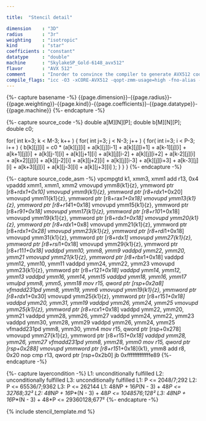 ```yaml
---

title:  "Stencil detail"

dimension    : "3D"
radius       : "3r"
weighting    : "isotropic"
kind         : "star"
coefficients : "constant"
datatype     : "double"
machine      : "SkylakeSP_Gold-6148_avx512"
flavor       : "AVX 512"
comment      : "Inorder to convince the compiler to generate AVX512 code, the flag` -qopt-zmm-usage=high` has to be used."
compile_flags: "icc -O3 -xCORE-AVX512 -qopt-zmm-usage=high -fno-alias -qopenmp -DLIKWID_PERFMON -I/mnt/opt/likwid-4.3.2/include -L/mnt/opt/likwid-4.3.2/lib -I./stempel/stempel/headers/ ./stempel/headers/timing.c ./stempel/headers/dummy.c solar_compilable.c -o stencil -llikwid"
---
```


{%- capture basename -%}
{{page.dimension}}-{{page.radius}}-{{page.weighting}}-{{page.kind}}-{{page.coefficients}}-{{page.datatype}}-{{page.machine}}
{%- endcapture -%}

{%- capture source_code -%}
double a[M][N][P];
double b[M][N][P];
double c0;

for( int k=3; k < M-3; k++ ) {
  for( int j=3; j < N-3; j++ ) {
    for( int i=3; i < P-3; i++ ) {
      b[k][j][i] = c0 * (a[k][j][i]
        + a[k][j][i-1] + a[k][j][i+1]
        + a[k-1][j][i] + a[k+1][j][i]
        + a[k][j-1][i] + a[k][j+1][i]
        + a[k][j][i-2] + a[k][j][i+2]
        + a[k-2][j][i] + a[k+2][j][i]
        + a[k][j-2][i] + a[k][j+2][i]
        + a[k][j][i-3] + a[k][j][i+3]
        + a[k-3][j][i] + a[k+3][j][i]
        + a[k][j-3][i] + a[k][j+3][i]
      );
    }
  }
}
{%- endcapture -%}

{%- capture source_code_asm -%}
vpcmpgtd k1, xmm3, xmm1
add r13, 0x4
vpaddd xmm1, xmm1, xmm2
vmovupd ymm8{k1}{z}, ymmword ptr [r8+rdx*1+0x10]
vmovupd ymm9{k1}{z}, ymmword ptr [r8+rdx*1+0x20]
vmovupd ymm11{k1}{z}, ymmword ptr [r8+rax*1+0x18]
vmovupd ymm13{k1}{z}, ymmword ptr [r8+r14*1+0x18]
vmovupd ymm15{k1}{z}, ymmword ptr [r8+r9*1+0x18]
vmovupd ymm17{k1}{z}, ymmword ptr [r8+r10*1+0x18]
vmovupd ymm19{k1}{z}, ymmword ptr [r8+rdx*1+0x18]
vmovupd ymm20{k1}{z}, ymmword ptr [r8+rdx*1+0x8]
vmovupd ymm21{k1}{z}, ymmword ptr [r8+rdx*1+0x28]
vmovupd ymm23{k1}{z}, ymmword ptr [r8+rdi*1+0x18]
vmovupd ymm31{k1}{z}, ymmword ptr [r8+rdx*1]
vmovupd ymm27{k1}{z}, ymmword ptr [r8+rsi*1+0x18]
vmovupd ymm29{k1}{z}, ymmword ptr [r8+r11*1+0x18]
vaddpd ymm10, ymm8, ymm9
vaddpd ymm22, ymm20, ymm21
vmovupd ymm21{k1}{z}, ymmword ptr [r8+rbx*1+0x18]
vaddpd ymm12, ymm10, ymm11
vaddpd ymm24, ymm22, ymm23
vmovupd ymm23{k1}{z}, ymmword ptr [r8+r12*1+0x18]
vaddpd ymm14, ymm12, ymm13
vaddpd ymm16, ymm14, ymm15
vaddpd ymm18, ymm16, ymm17
vmulpd ymm8, ymm5, ymm18
mov r15, qword ptr [rsp+0x2a8]
vfmadd231pd ymm8, ymm19, ymm6
vmovupd ymm19{k1}{z}, ymmword ptr [r8+rdx*1+0x30]
vmovupd ymm25{k1}{z}, ymmword ptr [r8+r15*1+0x18]
vaddpd ymm20, ymm31, ymm19
vaddpd ymm26, ymm24, ymm25
vmovupd ymm25{k1}{z}, ymmword ptr [r8+rcx*1+0x18]
vaddpd ymm22, ymm20, ymm21
vaddpd ymm28, ymm26, ymm27
vaddpd ymm24, ymm22, ymm23
vaddpd ymm30, ymm28, ymm29
vaddpd ymm26, ymm24, ymm25
vfmadd231pd ymm8, ymm30, ymm4
mov r15, qword ptr [rsp+0x278]
vmovupd ymm27{k1}{z}, ymmword ptr [r8+r15*1+0x18]
vaddpd ymm28, ymm26, ymm27
vfmadd231pd ymm8, ymm28, ymm0
mov r15, qword ptr [rsp+0x288]
vmovupd ymmword ptr [r8+r15*1+0x18]{k1}, ymm8
add r8, 0x20
nop
cmp r13, qword ptr [rsp+0x2b0]
jb 0xfffffffffffffe89
{%- endcapture -%}

{%- capture layercondition -%}
L1: unconditionally fulfilled
L2: unconditionally fulfilled
L3: unconditionally fulfilled
L1: P <= 2048/7;292
L2: P <= 65536/7;9362
L3: P <= 262144
L1: 48*N*P + 16*P*(N - 3) + 48*P <= 32768;32²
L2: 48*N*P + 16*P*(N - 3) + 48*P <= 1048576;128²
L3: 48*N*P + 16*P*(N - 3) + 48*P <= 29360128;677²
{%- endcapture -%}

{% include stencil_template.md %}

